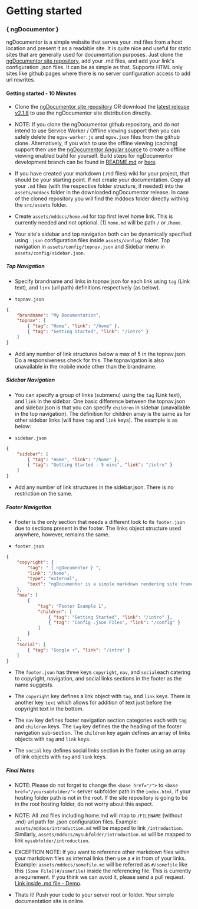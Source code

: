 # Getting started


### { ngDocumentor }
  
ngDocumentor is a simple website that serves your .md files from a host location and present it as a readable site. It is quite nice and useful for static sites that are generally used for documentation purposes. Just clone the [ngDocumentor site repository](https://github.com/ngDocumentor/ngDocumentor.github.io), add your .md files, and add your link's configuration .json files. It can be as simple as that. Supports HTML only sites like github pages where there is no server configuration access to add url rewrites.


#### Getting started - 10 Minutes

* Clone the [ngDocumentor site repository](https://github.com/ngDocumentor/ngDocumentor.github.io) OR download the [latest release v2.1.8](https://github.com/ngDocumentor/ngDocumentor.github.io/releases) to use the ngDocumentor site distribution directly.


* NOTE: If you clone the ngDocumentor github repository, and do not intend to use Service Worker / Offline viewing support then you can safely delete the `ngsw-worker.js` and `ngsw.json` files from the github clone. Alternatively, if you wish to use the offline viewing (caching) support then use the [ngDocumentor Angular source](https://github.com/ngDocumentor/ngDocumentor) to create a offline viewing enabled build for yourself. Build steps for ngDocumentor development branch can be found in [README.md](https://github.com/ngDocumentor/ngDocumentor/blob/master/README.md) or [here](#/building).


* If you have created your markdown (.md files) wiki for your project, that should be your starting point. If not create your documentation. Copy all your `.md` files (with the respective folder structure, if needed) into the `assets/mddocs` folder in the downloaded ngDocumentor release. In case of the cloned repository you will find the mddocs folder directly withing the `src/assets` folder.


* Create `assets/mddocs/home.md` for top first level home link. This is currently needed and not optional. [1] `home.md` will be path `/` or `/home`.


* Your site's sidebar and top navigation both can be dynamically specified using `.json` configuration files inside `assets/config/` folder. Top navigation in `assets/config/topnav.json` and Sidebar menu in `assets/config/sidebar.json`.


##### Top Navigation


* Specify brandname and links in topnav.json for each link using `tag` (Link text), and `link` (url path) definitions respectively (as below).

* `topnav.json`

```json
{
    "brandname": "My Documentation",
    "topnav": [
        { "tag": "Home", "link": "/home" },
        { "tag": "Getting Started", "link": "/intro" }
    ]
}
```

* Add any number of link structures below a max of 5 in the topnav.json. Do a responsiveness check for this. The topnavigation is also unavailable in the mobile mode other than the brandname.


##### Sidebar Navigation


* You can specify a group of links (submenu) using the `tag` (Link text), and `link` in the sidebar. One basic difference between the topnav.json and sidebar.json is that you can specify `children` in sidebar (unavailable in the top navigation). The definition for children array is the same as for other sidebar links (will have `tag` and `link` keys). The example is as below:


* `sidebar.json`


```json
{
    "sidebar": [
        { "tag": "Home", "link": "/home" },
        { "tag": "Getting Started - 5 mins", "link": "/intro" }
    ]
}
```


* Add any number of link structures in the sidebar.json. There is no restriction on the same.


##### Footer Navigation


* Footer is the only section that needs a different look to its `footer.json` due to sections present in the footer. The links object structure used anywhere, however, remains the same.


* `footer.json`


```json
{
    "copyright": {
        "tag": " { ngDocumentor } ",
        "link": "/home",
        "type": "external",
        "text": "ngDocumentor is a simple markdown rendering site framework that works even on HTML only hosts like github pages",
    },
    "nav": [
        {
            "tag": "Footer Example 1",
            "children": [
                { "tag": "Getting Started", "link": "/intro" },
                { "tag": "Config .json Files", "link": "/config" }
            ]
        }
    ],
    "social": [
        { "tag": "Google +", "link": "/intro" }
    ]
}
```


* The `footer.json` has three keys `copyright`, `nav`, and `social`each catering to copyright, navigation, and social links sections in the footer as the name suggests.


* The `copyright` key defines a link object with `tag`, and `link` keys. There is another key `text` which allows for addition of text just before the copyright text in the bottom.


* The `nav` key defines footer navigation section categories each with `tag` and `children` keys. The `tag` key defines the the heading of the footer navigation sub-section. The `children` key again defines an array of links objects with `tag` and `link` keys.


* The `social` key defines social links section in the footer using an array of link objects with `tag` and `link` keys.


##### Final Notes


* NOTE: Please do not forget to change the `<base href="/">` to `<base href="/yoursubfolder/">` server subfolder path in the `index.html`, if your hosting folder path is not in the root. If the site repository is going to be in the root hosting folder, do not worry about this aspect.


* NOTE: All .md files including home.md will map to `/FILENAME` (without .md) url path for .json configuration files. Example: `assets/mddocs/introduction.md` will be mapped to link `/introduction`. Similarly, `assets/mddocs/mysubfolder/introduction.md` will be mapped to link `mysubfolder/introduction`.


* EXCEPTION NOTE: If you want to reference other markdown files within your markdown files as internal links then use a `#` in from of your links. Example: `assets/mddocs/somefile.md` will be referred as `#/somefile` like this `[Some File](#/somefile)` inside the referencing file. This is currently a requirement. If you think we can avoid it, please send a pull request. [Link inside .md file - Demo](#/topnav).


* Thats it! Push your code to your server root or folder. Your simple documentation site is online. 

